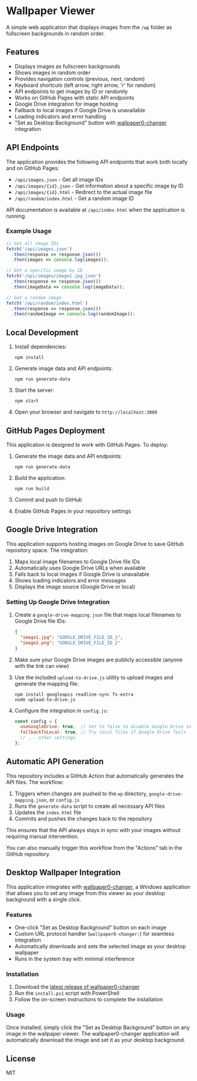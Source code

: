# Wallpaper Viewer

A simple web application that displays images from the `/wp` folder as fullscreen backgrounds in random order.

## Features

- Displays images as fullscreen backgrounds
- Shows images in random order
- Provides navigation controls (previous, next, random)
- Keyboard shortcuts (left arrow, right arrow, 'r' for random)
- API endpoints to get images by ID or randomly
- Works on GitHub Pages with static API endpoints
- Google Drive integration for image hosting
- Fallback to local images if Google Drive is unavailable
- Loading indicators and error handling
- "Set as Desktop Background" button with [wallpaper0-changer](https://github.com/asifthewebguy/wallpaper0-changer) integration

## API Endpoints

The application provides the following API endpoints that work both locally and on GitHub Pages:

- `/api/images.json` - Get all image IDs
- `/api/images/{id}.json` - Get information about a specific image by ID
- `/api/images/{id}.html` - Redirect to the actual image file
- `/api/random/index.html` - Get a random image ID

API documentation is available at `/api/index.html` when the application is running.

### Example Usage

```javascript
// Get all image IDs
fetch('/api/images.json')
  .then(response => response.json())
  .then(images => console.log(images));

// Get a specific image by ID
fetch('/api/images/image1.jpg.json')
  .then(response => response.json())
  .then(imageData => console.log(imageData));

// Get a random image
fetch('/api/random/index.html')
  .then(response => response.json())
  .then(randomImage => console.log(randomImage));
```

## Local Development

1. Install dependencies:
   ```
   npm install
   ```

2. Generate image data and API endpoints:
   ```
   npm run generate-data
   ```

3. Start the server:
   ```
   npm start
   ```

4. Open your browser and navigate to `http://localhost:3000`

## GitHub Pages Deployment

This application is designed to work with GitHub Pages. To deploy:

1. Generate the image data and API endpoints:
   ```
   npm run generate-data
   ```

2. Build the application:
   ```
   npm run build
   ```

3. Commit and push to GitHub

4. Enable GitHub Pages in your repository settings

## Google Drive Integration

This application supports hosting images on Google Drive to save GitHub repository space. The integration:

1. Maps local image filenames to Google Drive file IDs
2. Automatically uses Google Drive URLs when available
3. Falls back to local images if Google Drive is unavailable
4. Shows loading indicators and error messages
5. Displays the image source (Google Drive or local)

### Setting Up Google Drive Integration

1. Create a `google-drive-mapping.json` file that maps local filenames to Google Drive file IDs:
   ```json
   {
     "image1.jpg": "GOOGLE_DRIVE_FILE_ID_1",
     "image2.png": "GOOGLE_DRIVE_FILE_ID_2"
   }
   ```

2. Make sure your Google Drive images are publicly accessible (anyone with the link can view)

3. Use the included `upload-to-drive.js` utility to upload images and generate the mapping file:
   ```
   npm install googleapis readline-sync fs-extra
   node upload-to-drive.js
   ```

4. Configure the integration in `config.js`:
   ```javascript
   const config = {
     useGoogleDrive: true,  // Set to false to disable Google Drive integration
     fallbackToLocal: true, // Try local files if Google Drive fails
     // ... other settings
   };
   ```

## Automatic API Generation

This repository includes a GitHub Action that automatically generates the API files. The workflow:

1. Triggers when changes are pushed to the `wp` directory, `google-drive-mapping.json`, or `config.js`
2. Runs the `generate-data` script to create all necessary API files
3. Updates the `index.html` file
4. Commits and pushes the changes back to the repository

This ensures that the API always stays in sync with your images without requiring manual intervention.

You can also manually trigger this workflow from the "Actions" tab in the GitHub repository.

## Desktop Wallpaper Integration

This application integrates with [wallpaper0-changer](https://github.com/asifthewebguy/wallpaper0-changer), a Windows application that allows you to set any image from this viewer as your desktop background with a single click.

### Features

- One-click "Set as Desktop Background" button on each image
- Custom URL protocol handler (`wallpaper0-changer:`) for seamless integration
- Automatically downloads and sets the selected image as your desktop wallpaper
- Runs in the system tray with minimal interference

### Installation

1. Download the [latest release of wallpaper0-changer](https://github.com/asifthewebguy/wallpaper0-changer/releases/latest)
2. Run the `install.ps1` script with PowerShell
3. Follow the on-screen instructions to complete the installation

### Usage

Once installed, simply click the "Set as Desktop Background" button on any image in the wallpaper viewer. The wallpaper0-changer application will automatically download the image and set it as your desktop background.

## License

MIT
